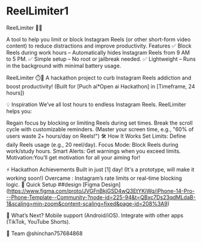 # ReelLimiter1 
ReelLimiter 🚫📱

A tool to help you limit or block Instagram Reels (or other short-form video content) to reduce distractions and improve productivity.
Features
✅ Block Reels during work hours – Automatically hides Instagram Reels from 9 AM to 5 PM.
✅ Simple setup – No root or jailbreak needed.
✅ Lightweight – Runs in the background with minimal battery usage.

ReelLimiter ⏱️🚫
A hackathon project to curb Instagram Reels addiction and boost productivity!
(Built for [Puch ai*Open ai Hackathon] in [Timeframe, 24 hours])

💡 Inspiration
We’ve all lost hours to endless Instagram Reels. ReelLimiter helps you:

Regain focus by blocking or limiting Reels during set times.
Break the scroll cycle with customizable reminders.
(Master your screen time, e.g., "60% of users waste 2+ hours/day on Reels!")
🛠️ How It Works
Set Limits: Define daily Reels usage (e.g., 20 reel/day).
Focus Mode: Block Reels during work/study hours.
Smart Alerts: Get warnings when you exceed limits.
Motivation:You'll get motivation for all your aiming for!

⚡ Hackathon Achievements
Built in just [1] day!
(It's a prototype, will make it working soon!)
Overcame : Instagram’s rate limits or real-time blocking logic.
🚀 Quick Setup
##design
[Figma Design]
(https://www.figma.com/proto/JVGFnBkjGSD4wQ3EtYKiWq/iPhone-14-Pro---Phone-Template--Community-?node-id=225-94&t=QBxc7Ds23qdMLdaB-1&scaling=min-zoom&content-scaling=fixed&page-id=208%3A9)

🔮 What’s Next?
 Mobile support (Android/iOS).
 Integrate with other apps (TikTok, YouTube Shorts).
 
👥 Team
@shinchan757684868

